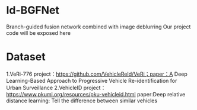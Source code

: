 # Id-BGFNet
Branch-guided fusion network combined with image deblurring
Our project code will be exposed here
# Dataset
1.VeRi-776
project：https://github.com/VehicleReId/VeRi；paper：A Deep Learning-Based Approach to Progressive Vehicle Re-identification for Urban Surveillance
2.VehicleID
project：https://www.pkuml.org/resources/pku-vehicleid.html paper:Deep relative distance learning: Tell the difference between similar vehicles
